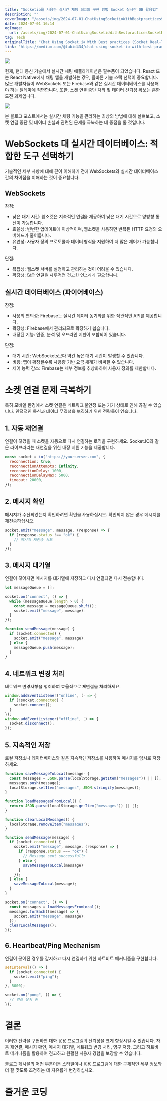 ```yaml
---
title: "Socketio를 사용한 실시간 채팅 최고의 구현 방법 Socket 실시간 DB 활용법"
description: ""
coverImage: "/assets/img/2024-07-01-ChatUsingSocketioWithBestpracticesSocketReal-Timedb_0.png"
date: 2024-07-01 16:14
ogImage:
  url: /assets/img/2024-07-01-ChatUsingSocketioWithBestpracticesSocketReal-Timedb_0.png
tag: Tech
originalTitle: "Chat Using Socket.io With Best practices (Socket Real-Time db)"
link: "https://medium.com/@tabid434/chat-using-socket-io-with-best-practices-socket-real-time-db-5ed5c7933cf1"
---
```


<img src="/assets/img/2024-07-01-ChatUsingSocketioWithBestpracticesSocketReal-Timedb_0.png" />

현재, 현대 통신 기술에서 실시간 채팅 애플리케이션은 필수품이 되었습니다. React 또는 React Native에서 채팅 앱을 개발하는 경우, 올바른 기술 스택 선택이 중요합니다. 많은 개발자들이 WebSockets 또는 Firebase와 같은 실시간 데이터베이스를 사용해야 하는 딜레마에 직면합니다. 또한, 소켓 연결 중단 처리 및 데이터 신뢰성 확보는 흔한 도전 과제입니다.

<img src="/assets/img/2024-07-01-ChatUsingSocketioWithBestpracticesSocketReal-Timedb_1.png" />

본 블로그 포스트에서는 실시간 채팅 기능을 관리하는 최상의 방법에 대해 살펴보고, 소켓 연결 중단 및 데이터 손실과 관련된 문제를 극복하는 데 중점을 둘 것입니다.

<div class="content-ad"></div>

# WebSockets 대 실시간 데이터베이스: 적합한 도구 선택하기

기술적인 세부 사항에 대해 깊이 이해하기 전에 WebSockets와 실시간 데이터베이스 간의 차이점을 이해하는 것이 중요합니다.

## WebSockets

장점:

<div class="content-ad"></div>

- 낮은 대기 시간: 웹소켓은 지속적인 연결을 제공하여 낮은 대기 시간으로 양방향 통신이 가능합니다.
- 효율성: 빈번한 업데이트에 이상적이며, 웹소켓을 사용하면 반복된 HTTP 요청의 오버헤드가 줄어듭니다.
- 유연성: 사용자 정의 프로토콜과 데이터 형식을 지원하여 더 많은 제어가 가능합니다.

단점:

- 복잡성: 웹소켓 서버를 설정하고 관리하는 것이 어려울 수 있습니다.
- 확장성: 많은 연결을 다루려면 견고한 인프라가 필요합니다.

## 실시간 데이터베이스 (파이어베이스)

<div class="content-ad"></div>

장점:

- 사용의 편의성: Firebase는 실시간 데이터 동기화를 위한 직관적인 API를 제공합니다.
- 확장성: Firebase에서 관리되므로 확장하기 쉽습니다.
- 내장된 기능: 인증, 분석 및 오프라인 지원이 포함되어 있습니다.

단점:

- 대기 시간: WebSockets보다 약간 높은 대기 시간이 발생할 수 있습니다.
- 비용: 앱이 확장될수록 사용량 기반 요금 체계가 비싸질 수 있습니다.
- 제어 능력 감소: Firebase는 세부 정보를 추상화하여 사용자 정의를 제한합니다.

<div class="content-ad"></div>

# 소켓 연결 문제 극복하기

특히 모바일 환경에서 소켓 연결은 네트워크 불안정 또는 기기 상태로 인해 끊길 수 있습니다. 안정적인 통신과 데이터 무결성을 보장하기 위한 전략들이 있습니다.

## 1. 자동 재연결

연결이 끊겼을 때 소켓을 자동으로 다시 연결하는 로직을 구현하세요. Socket.IO와 같은 라이브러리는 재연결을 위한 내장 지원 기능을 제공합니다.

<div class="content-ad"></div>

```js
const socket = io("https://yourserver.com", {
  reconnection: true,
  reconnectionAttempts: Infinity,
  reconnectionDelay: 1000,
  reconnectionDelayMax: 5000,
  timeout: 20000,
});
```

## 2. 메시지 확인

메시지가 수신되었는지 확인하려면 확인을 사용하십시오. 확인되지 않은 경우 메시지를 재전송하십시오.

```js
socket.emit("message", message, (response) => {
  if (response.status !== "ok") {
    // 메시지 재전송 시도
  }
});
```

<div class="content-ad"></div>

## 3. 메시지 대기열

연결이 끊어지면 메시지를 대기열에 저장하고 다시 연결되면 다시 전송합니다.

```js
let messageQueue = [];

socket.on("connect", () => {
  while (messageQueue.length > 0) {
    const message = messageQueue.shift();
    socket.emit("message", message);
  }
});

function sendMessage(message) {
  if (socket.connected) {
    socket.emit("message", message);
  } else {
    messageQueue.push(message);
  }
}
```

## 4. 네트워크 변경 처리

<div class="content-ad"></div>

네트워크 변경사항을 청취하여 효율적으로 재연결을 처리하세요.

```js
window.addEventListener("online", () => {
  if (!socket.connected) {
    socket.connect();
  }
});
window.addEventListener("offline", () => {
  socket.disconnect();
});
```

## 5. 지속적인 저장

로컬 저장소나 데이터베이스와 같은 지속적인 저장소를 사용하여 메시지를 임시로 저장하세요.

<div class="content-ad"></div>

```js
function saveMessageToLocal(message) {
  const messages = JSON.parse(localStorage.getItem("messages")) || [];
  messages.push(message);
  localStorage.setItem("messages", JSON.stringify(messages));
}

function loadMessagesFromLocal() {
  return JSON.parse(localStorage.getItem("messages")) || [];
}

function clearLocalMessages() {
  localStorage.removeItem("messages");
}

function sendMessage(message) {
  if (socket.connected) {
    socket.emit("message", message, (response) => {
      if (response.status === "ok") {
        // Message sent successfully
      } else {
        saveMessageToLocal(message);
      }
    });
  } else {
    saveMessageToLocal(message);
  }
}

socket.on("connect", () => {
  const messages = loadMessagesFromLocal();
  messages.forEach((message) => {
    socket.emit("message", message);
  });
  clearLocalMessages();
});
```

## 6. Heartbeat/Ping Mechanism

연결이 끊어진 경우를 감지하고 다시 연결하기 위한 하트비트 메커니즘을 구현합니다.

```js
setInterval(() => {
  if (socket.connected) {
    socket.emit("ping");
  }
}, 5000);

socket.on("pong", () => {
  // 연결 유지 중
});
```

<div class="content-ad"></div>

# 결론

이러한 전략을 구현하면 대화 응용 프로그램의 신뢰성을 크게 향상시킬 수 있습니다. 자동 재연결, 메시지 확인, 메시지 대기열, 네트워크 변경 처리, 영구 저장, 그리고 하트비트 메커니즘을 활용하여 견고하고 원활한 사용자 경험을 보장할 수 있습니다.

블로그 게시물의 어떤 부분이든 스타일이나 응용 프로그램에 대한 구체적인 세부 정보와 더 잘 맞도록 조정하는 데 자유롭게 변경하십시오.

# 즐거운 코딩
